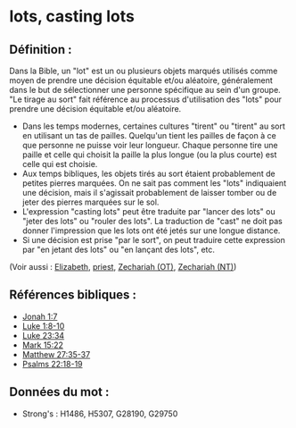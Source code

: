 # lots, casting lots

## Définition :

Dans la Bible, un "lot" est un ou plusieurs objets marqués utilisés comme moyen de prendre une décision équitable et/ou aléatoire, généralement dans le but de sélectionner une personne spécifique au sein d'un groupe. "Le tirage au sort" fait référence au processus d'utilisation des "lots" pour prendre une décision équitable et/ou aléatoire.

* Dans les temps modernes, certaines cultures "tirent" ou "tirent" au sort en utilisant un tas de pailles. Quelqu'un tient les pailles de façon à ce que personne ne puisse voir leur longueur. Chaque personne tire une paille et celle qui choisit la paille la plus longue (ou la plus courte) est celle qui est choisie.
* Aux temps bibliques, les objets tirés au sort étaient probablement de petites pierres marquées. On ne sait pas comment les "lots" indiquaient une décision, mais il s'agissait probablement de laisser tomber ou de jeter des pierres marquées sur le sol.
* L'expression "casting lots" peut être traduite par "lancer des lots" ou "jeter des lots" ou "rouler des lots". La traduction de "cast" ne doit pas donner l'impression que les lots ont été jetés sur une longue distance.
* Si une décision est prise "par le sort", on peut traduire cette expression par "en jetant des lots" ou "en lançant des lots", etc.

(Voir aussi : [Elizabeth](../names/elizabeth.md), [priest](../kt/priest.md), [Zechariah (OT)](../names/zechariahot.md), [Zechariah (NT)](../names/zechariahnt.md))

## Références bibliques :

* [Jonah 1:7](rc://en/tn/help/jon/01/07)
* [Luke 1:8-10](rc://en/tn/help/luk/01/08)
* [Luke 23:34](rc://en/tn/help/luk/23/34)
* [Mark 15:22](rc://en/tn/help/mrk/15/22)
* [Matthew 27:35-37](rc://en/tn/help/mat/27/35)
* [Psalms 22:18-19](rc://en/tn/help/psa/022/018)

## Données du mot :

* Strong's : H1486, H5307, G28190, G29750
